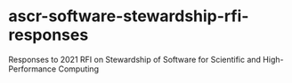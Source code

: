 # ascr-software-stewardship-rfi-responses
Responses to 2021 RFI on Stewardship of Software for Scientific and High-Performance Computing
